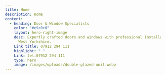 ```yaml
---
title: Home
description: Home
content:
  - heading: Door & Window Specialists
    color: "#e9c0c0"
    layout: hero-right-image
    desc: Expertly crafted doors and windows with professional installation across
      West Yorkshire.
    Link title: 07912 294 111
    highlight: " "
    Link: tel:07912 294 111
    type: hero
    image: /images/uploads/double-glazed-unit.webp
---
```


